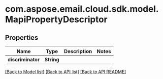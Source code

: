 
# com.aspose.email.cloud.sdk.model.MapiPropertyDescriptor

## Properties
Name | Type | Description | Notes
------------ | ------------- | ------------- | -------------
**discriminator** | **String** |  | 


[[Back to Model list]](README.md#documentation-for-models) [[Back to API list]](README.md#documentation-for-api-endpoints) [[Back to API README]](README.md)

